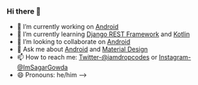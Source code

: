 ### Hi there 👋

* 🔭 I’m currently working on [Android](https://developer.android.com/)
* 🌱 I’m currently learning [Django REST Framework](https://www.django-rest-framework.org/) and [Kotlin](https://kotlinlang.org/)
* 👯 I’m looking to collaborate on [Android](https://developer.android.com/)
* 💬 Ask me about [Android](https://developer.android.com/) and [Material Design](https://material.io/)
* 📫 How to reach me: [Twitter-@iamdropcodes](https://twitter.com/imdropcodes) or [Instagram-@ImSagarGowda](https://www.instagram.com/imsagargowda/)
* 😄 Pronouns: he/him
-->
